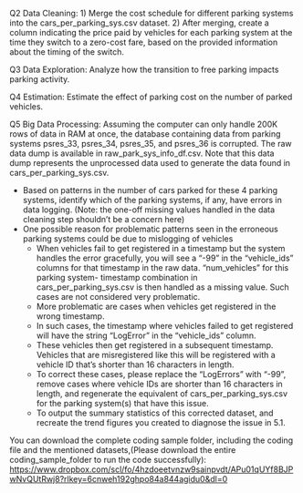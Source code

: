 Q2 Data Cleaning: 1) Merge the cost schedule for different parking systems into the cars_per_parking_sys.csv dataset. 2) After merging, create a column indicating the price paid by vehicles for each parking system at the time they switch to a zero-cost fare, based on the provided information about the timing of the switch.

Q3 Data Exploration: Analyze how the transition to free parking impacts parking activity.

Q4 Estimation: Estimate the effect of parking cost on the number of parked vehicles.

Q5 Big Data Processing: Assuming the computer can only handle 200K rows of data in RAM at once, the database containing data from parking systems psres_33, psres_34, psres_35, and psres_36 is corrupted. The raw data dump is available in raw_park_sys_info_df.csv. Note that this data dump represents the unprocessed data used to generate the data found in cars_per_parking_sys.csv. 
- Based on patterns in the number of cars parked for these 4 parking systems, identify which of the parking systems, if any, have errors in data logging. (Note: the one-off missing values handled in the data cleaning step shouldn’t be a concern here)
- One possible reason for problematic patterns seen in the erroneous parking systems could be due to mislogging of vehicles
  - When vehicles fail to get registered in a timestamp but the system handles the error gracefully, you will see a “-99” in the “vehicle_ids” columns for that timestamp in the raw data. “num_vehicles” for this parking system- timestamp combination in cars_per_parking_sys.csv is then handled as a missing value. Such cases are not considered very problematic.
  - More problematic are cases when vehicles get registered in the wrong timestamp.
  - In such cases, the timestamp where vehicles failed to get registered will have the string “LogError” in the “vehicle_ids” column.
  - These vehicles then get registered in a subsequent timestamp. Vehicles that are misregistered like this will be registered with a vehicle ID that’s shorter than 16 characters in length.
  - To correct these cases, please replace the “LogErrors” with “-99”, remove cases where vehicle IDs are shorter than 16 characters in length, and regenerate the equivalent of cars_per_parking_sys.csv for the parking system(s) that have this issue.
  - To output the summary statistics of this corrected dataset, and recreate the trend figures you created to diagnose the issue in 5.1.

You can download the complete coding sample folder, including the coding file and the mentioned datasets,(Please download the entire coding_sample_folder to run the code successfully): 
https://www.dropbox.com/scl/fo/4hzdoeetvnzw9sainpvdt/APu01qUYf8BJPwNvQUtRwj8?rlkey=6cnweh192ghpo84a844agidu0&dl=0
